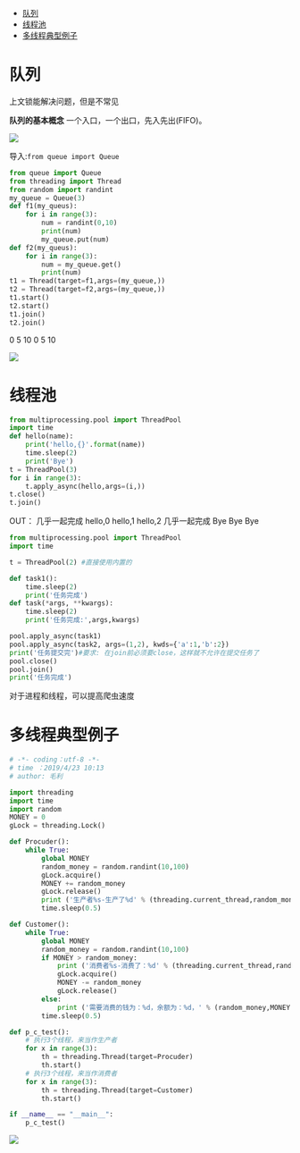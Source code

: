 - [队列](#队列)
- [线程池](#线程池)
- [多线程典型例子](#多线程典型例子)

# 队列
上文锁能解决问题，但是不常见

**队列的基本概念**
一个入口，一个出口，先入先出(FIFO)。

![](https://camo.githubusercontent.com/6491a62896de5c74132efd51fcf3d698bfc84bf66fd808faa3aa7d7928bb63aa/68747470733a2f2f696d672d626c6f672e6373646e696d672e636e2f32303139303430393232333430373933312e706e67)

导入:```from queue import Queue```

```py
from queue import Queue
from threading import Thread
from random import randint
my_queue = Queue(3)
def f1(my_queus):
    for i in range(3):
        num = randint(0,10)
        print(num)
        my_queue.put(num)
def f2(my_queus):
    for i in range(3):
        num = my_queue.get()
        print(num)
t1 = Thread(target=f1,args=(my_queue,))
t2 = Thread(target=f2,args=(my_queue,))
t1.start()
t2.start()
t1.join()
t2.join()
```
0 5 10 0 5 10

![](https://camo.githubusercontent.com/579e00447b924630ef00b4c4e69fc22e42287e9367f2905dd18039f2c780a608/68747470733a2f2f696d672d626c6f672e6373646e696d672e636e2f32303139303430393232343431393332392e706e67)

# 线程池

```py
from multiprocessing.pool import ThreadPool
import time
def hello(name):
    print('hello,{}'.format(name))
    time.sleep(2)
    print('Bye')
t = ThreadPool(3)
for i in range(3):
    t.apply_async(hello,args=(i,))
t.close()
t.join()
```

OUT： 几乎一起完成 hello,0 hello,1 hello,2 几乎一起完成 Bye Bye Bye

```py
from multiprocessing.pool import ThreadPool
import time

t = ThreadPool(2) #直接使用内置的

def task1():
    time.sleep(2)
    print('任务完成')
def task(*args, **kwargs):
    time.sleep(2)
    print('任务完成:',args,kwargs)

pool.apply_async(task1)
pool.apply_async(task2, args=(1,2), kwds={'a':1,'b':2})
print('任务提交完')#要求: 在join前必须要close，这样就不允许在提交任务了
pool.close()
pool.join()
print('任务完成')
```

对于进程和线程，可以提高爬虫速度

# 多线程典型例子

```py
# -*- coding：utf-8 -*-
# time ：2019/4/23 10:13
# author: 毛利

import threading
import time
import random
MONEY = 0
gLock = threading.Lock()

def Procuder():
    while True:
        global MONEY
        random_money = random.randint(10,100)
        gLock.acquire()
        MONEY += random_money
        gLock.release()
        print ('生产者%s-生产了%d' % (threading.current_thread,random_money))
        time.sleep(0.5)

def Customer():
    while True:
        global MONEY
        random_money = random.randint(10,100)
        if MONEY > random_money:
            print ('消费者%s-消费了：%d' % (threading.current_thread,random_money))
            gLock.acquire()
            MONEY -= random_money
            gLock.release()
        else:
            print ('需要消费的钱为：%d，余额为：%d，' % (random_money,MONEY))
        time.sleep(0.5)

def p_c_test():
    # 执行3个线程，来当作生产者
    for x in range(3):
        th = threading.Thread(target=Procuder)
        th.start()
    # 执行3个线程，来当作消费者
    for x in range(3):
        th = threading.Thread(target=Customer)
        th.start()

if __name__ == "__main__":
    p_c_test()
```

![](https://camo.githubusercontent.com/23a0718a1019a8c2242a38135d7d17f179bd86535e3a2c206da9a9319eb97eea/68747470733a2f2f696d672d626c6f672e6373646e696d672e636e2f32303139303432343231343133323332372e706e67)